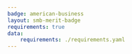 ```yaml
---
badge: american-business
layout: smb-merit-badge
requirements: true
data:
    requirements: ./requirements.yaml
---
```

